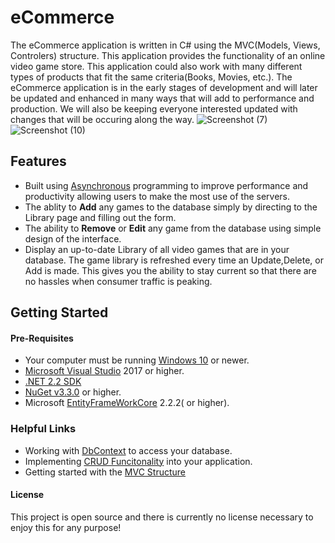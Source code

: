 # eCommerce
The eCommerce application is written in C# using the MVC(Models, Views, Controlers) structure. This application provides the functionality of an online video game store. This application could also work with many different types of products that fit the same criteria(Books, Movies, etc.). The eCommerce application is in the early stages of development and will later be updated and enhanced in many ways that will add to performance and production. We will also be keeping everyone interested updated with changes that will be occuring along the way.
![Screenshot (7)](https://user-images.githubusercontent.com/22612322/63407258-ea9f4180-c3a0-11e9-88ce-e4f13b38d718.png)
![Screenshot (10)](https://user-images.githubusercontent.com/22612322/63408480-02c49000-c3a4-11e9-96b8-97f546528105.png)

## Features
* Built using [Asynchronous](https://docs.microsoft.com/en-us/dotnet/csharp/programming-guide/concepts/async/) programming to improve performance and productivity allowing users to make the most use of the servers.
* The ablity to **Add** any games to the database simply by directing to the Library page and filling out the form.
* The ability to **Remove** or **Edit** any game from the database using simple design of the interface.
* Display an up-to-date Library of all video games that are in your database. The game library is refreshed every time an Update,Delete, or Add is made. This gives you the ability to stay current so that there are no hassles when consumer traffic is peaking.

## Getting Started
#### Pre-Requisites
* Your computer must be running [Windows 10](https://www.microsoft.com/en-us/store/b/windows?activetab=tab%3ashopwindows10) or newer.
* [Microsoft Visual Studio](https://visualstudio.microsoft.com/downloads/) 2017 or higher.
* [.NET 2.2 SDK](https://dotnet.microsoft.com/download/dotnet-core/2.2) 
* [NuGet v3.3.0](https://www.nuget.org/downloads) or higher.
* Microsoft [EntityFrameWorkCore](https://docs.microsoft.com/en-us/ef/core/get-started/install/) 2.2.2( or higher).

### Helpful Links
* Working with [DbContext](https://docs.microsoft.com/en-us/ef/ef6/fundamentals/working-with-dbcontext) to access your database.
* Implementing [CRUD Funcitonality](https://docs.microsoft.com/en-us/aspnet/mvc/overview/getting-started/getting-started-with-ef-using-mvc/implementing-basic-crud-functionality-with-the-entity-framework-in-asp-net-mvc-application) into your application.
* Getting started with the [MVC Structure](https://dotnet.microsoft.com/apps/aspnet/mvc)

#### License
This project is open source and there is currently no license necessary to enjoy this for any purpose!
